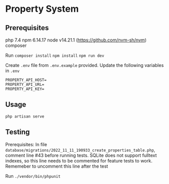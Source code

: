 # Property System

## Prerequisites
php 7.4
npm 6.14.17
node v14.21.1 (https://github.com/nvm-sh/nvm) 
composer

Run
`composer install`
`npm install`
`npm run dev`

Create `.env` file from `.env.example` provided. Update the following variables in `.env`
```
PROPERTY_API_HOST=
PROPERTY_API_URL=
PROPERTY_API_KEY=
```

## Usage
`php artisan serve`

## Testing

Prerequisites:
In file `database/migrations/2022_11_11_190933_create_properties_table.php`, comment line #43 before running tests.
SQLite does not support fulltext indexes, so this line needs to be commented for feature tests to work.
Rememeber to uncomment this line after the test

Run
`./vendor/bin/phpunit`
